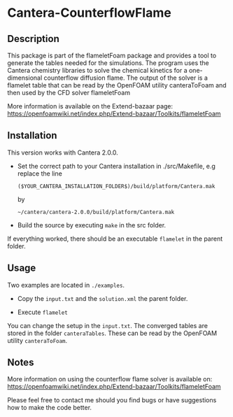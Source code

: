 Cantera-CounterflowFlame
==================

## Description

This package is part of the flameletFoam package and provides a tool to generate the tables needed for the simulations.
The program uses the Cantera chemistry libraries to solve the chemical kinetics for a one-dimensional counterflow diffusion flame.
The output of the solver is a flamelet table that can be read by the OpenFOAM utility canteraToFoam and then used by the CFD solver flameletFoam

More information is available on the Extend-bazaar page:
https://openfoamwiki.net/index.php/Extend-bazaar/Toolkits/flameletFoam

## Installation

This version works with Cantera 2.0.0.

* Set the correct path to your Cantera installation in ./src/Makefile, e.g replace the line 

  `($YOUR_CANTERA_INSTALLATION_FOLDER$)/build/platform/Cantera.mak`
 
  by

  `~/cantera/cantera-2.0.0/build/platform/Cantera.mak`

* Build the source by executing `make` in the src folder.

If everything worked, there should be an executable `flamelet` in the parent folder.

## Usage

Two examples are located in `./examples`. 

* Copy the `input.txt` and the `solution.xml` the parent folder.

* Execute `flamelet`

You can change the setup in the `input.txt`.
The converged tables are stored in the folder `canteraTables`.
These can be read by the OpenFOAM utility `canteraToFoam`.

## Notes

More information on using the counterflow flame solver is available on:
https://openfoamwiki.net/index.php/Extend-bazaar/Toolkits/flameletFoam

Please feel free to contact me should you find bugs or have suggestions how to make the code better.
